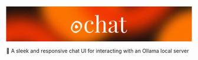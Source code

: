 ![ochat logo](/public/banner.jpg)

🚀 A sleek and responsive chat UI for interacting with an Ollama local server
